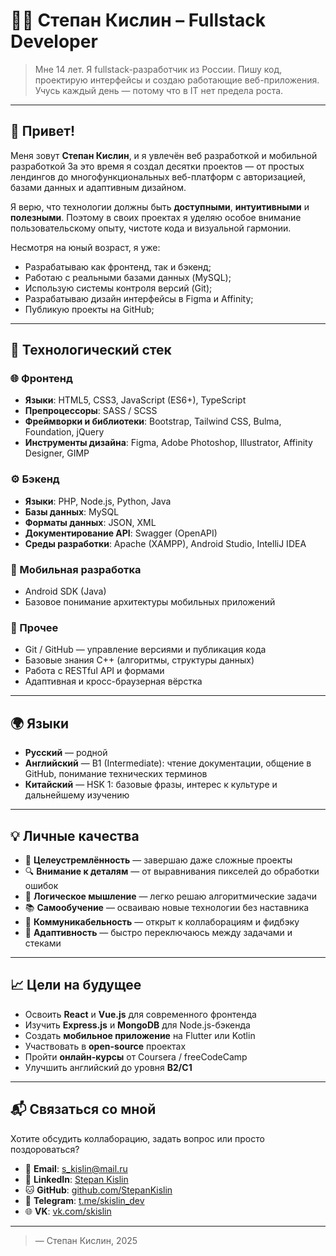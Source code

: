 # 🧑‍💻 Степан Кислин – Fullstack Developer

> Мне 14 лет. Я fullstack-разработчик из России. Пишу код, проектирую интерфейсы и создаю работающие веб-приложения. Учусь каждый день — потому что в IT нет предела роста.

---

## 👋 Привет!

Меня зовут **Степан Кислин**, и я увлечён веб разработкой и мобильной разработкой За это время я создал десятки проектов — от простых лендингов до многофункциональных веб-платформ с авторизацией, базами данных и адаптивным дизайном.

Я верю, что технологии должны быть **доступными**, **интуитивными** и **полезными**. Поэтому в своих проектах я уделяю особое внимание пользовательскому опыту, чистоте кода и визуальной гармонии.

Несмотря на юный возраст, я уже:
- Разрабатываю как фронтенд, так и бэкенд;
- Работаю с реальными базами данных (MySQL);
- Использую системы контроля версий (Git);
- Разрабатываю дизайн интерфейсы в Figma и Affinity;
- Публикую проекты на GitHub;


---

## 🔧 Технологический стек

### 🌐 Фронтенд
- **Языки**: HTML5, CSS3, JavaScript (ES6+), TypeScript  
- **Препроцессоры**: SASS / SCSS  
- **Фреймворки и библиотеки**: Bootstrap, Tailwind CSS, Bulma, Foundation, jQuery  
- **Инструменты дизайна**: Figma, Adobe Photoshop, Illustrator, Affinity Designer, GIMP

### ⚙️ Бэкенд
- **Языки**: PHP, Node.js, Python, Java  
- **Базы данных**: MySQL  
- **Форматы данных**: JSON, XML  
- **Документирование API**: Swagger (OpenAPI)  
- **Среды разработки**: Apache (XAMPP), Android Studio, IntelliJ IDEA

### 📱 Мобильная разработка
- Android SDK (Java)  
- Базовое понимание архитектуры мобильных приложений

### 💾 Прочее
- Git / GitHub — управление версиями и публикация кода  
- Базовые знания C++ (алгоритмы, структуры данных)  
- Работа с RESTful API и формами  
- Адаптивная и кросс-браузерная вёрстка

---

## 🌍 Языки

- **Русский** — родной  
- **Английский** — B1 (Intermediate): чтение документации, общение в GitHub, понимание технических терминов  
- **Китайский** — HSK 1: базовые фразы, интерес к культуре и дальнейшему изучению

---

## 💡 Личные качества

- 🎯 **Целеустремлённость** — завершаю даже сложные проекты  
- 🔍 **Внимание к деталям** — от выравнивания пикселей до обработки ошибок  
- 🧠 **Логическое мышление** — легко решаю алгоритмические задачи  
- 📚 **Самообучение** — осваиваю новые технологии без наставника  
- 🤝 **Коммуникабельность** — открыт к коллаборациям и фидбэку  
- 🔄 **Адаптивность** — быстро переключаюсь между задачами и стеками

---

## 📈 Цели на будущее

- Освоить **React** и **Vue.js** для современного фронтенда  
- Изучить **Express.js** и **MongoDB** для Node.js-бэкенда  
- Создать **мобильное приложение** на Flutter или Kotlin  
- Участвовать в **open-source** проектах  
- Пройти **онлайн-курсы** от Coursera / freeCodeCamp  
- Улучшить английский до уровня **B2/C1**

---

## 📬 Связаться со мной

Хотите обсудить коллаборацию, задать вопрос или просто поздороваться?

- 📧 **Email**: [s_kislin@mail.ru](mailto:s_kislin@mail.ru)  
- 💼 **LinkedIn**: [Stepan Kislin](https://www.linkedin.com/in/stepan-kislin-2b530a360/)  
- 🐱 **GitHub**: [github.com/StepanKislin](https://github.com/StepanKislin)  
- 📱 **Telegram**: [t.me/skislin_dev](https://t.me/skislin_dev)  
- 🌐 **VK**: [vk.com/skislin](https://vk.com/skislin)

---

  
> — Степан Кислин, 2025